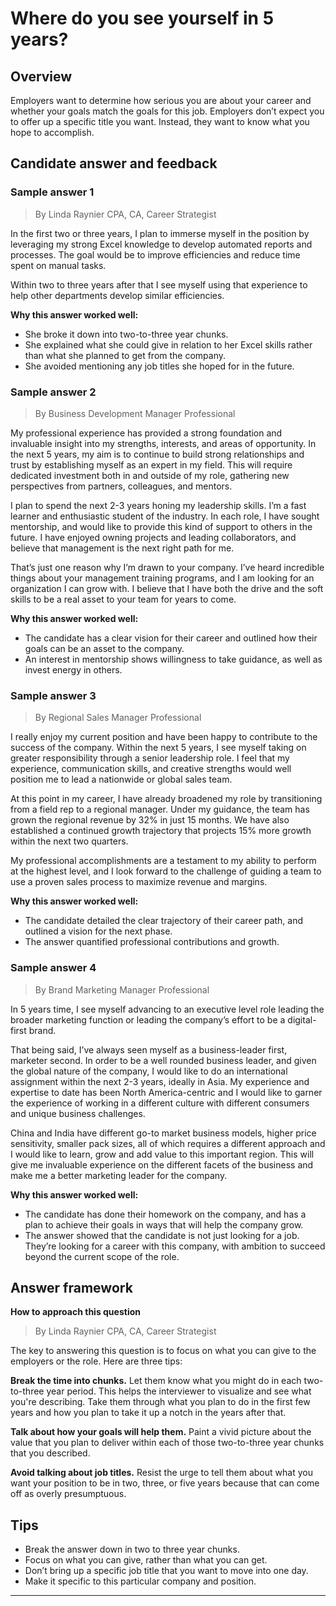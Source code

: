 # Where do you see yourself in 5 years?

## Overview
Employers want to determine how serious you are about your career and whether your goals match the goals for this job. Employers don’t expect you to offer up a specific title you want. Instead, they want to know what you hope to accomplish.

## Candidate answer and feedback

### Sample answer 1
> By Linda Raynier CPA, CA, Career Strategist

In the first two or three years, I plan to immerse myself in the position by leveraging my strong Excel knowledge to develop automated reports and processes. The goal would be to improve efficiencies and reduce time spent on manual tasks.

Within two to three years after that I see myself using that experience to help other departments develop similar efficiencies.

**Why this answer worked well:**

* She broke it down into two-to-three year chunks.
* She explained what she could give in relation to her Excel skills rather than what she planned to get from the company.
* She avoided mentioning any job titles she hoped for in the future.

### Sample answer 2
> By Business Development Manager Professional

My professional experience has provided a strong foundation and invaluable insight into my strengths, interests, and areas of opportunity. In the next 5 years, my aim is to continue to build strong relationships and trust by establishing myself as an expert in my field. This will require dedicated investment both in and outside of my role, gathering new perspectives from partners, colleagues, and mentors.

I plan to spend the next 2-3 years honing my leadership skills. I’m a fast learner and enthusiastic student of the industry. In each role, I have sought mentorship, and would like to provide this kind of support to others in the future. I have enjoyed owning projects and leading collaborators, and believe that management is the next right path for me.

That’s just one reason why I’m drawn to your company. I’ve heard incredible things about your management training programs, and I am looking for an organization I can grow with. I believe that I have both the drive and the soft skills to be a real asset to your team for years to come.

**Why this answer worked well:**

* The candidate has a clear vision for their career and outlined how their goals can be an asset to the company.
* An interest in mentorship shows willingness to take guidance, as well as invest energy in others.

### Sample answer 3
> By Regional Sales Manager Professional

I really enjoy my current position and have been happy to contribute to the success of the company. Within the next 5 years, I see myself taking on greater responsibility through a senior leadership role. I feel that my experience, communication skills, and creative strengths would well position me to lead a nationwide or global sales team.

At this point in my career, I have already broadened my role by transitioning from a field rep to a regional manager. Under my guidance, the team has grown the regional revenue by 32% in just 15 months. We have also established a continued growth trajectory that projects 15% more growth within the next two quarters.

My professional accomplishments are a testament to my ability to perform at the highest level, and I look forward to the challenge of guiding a team to use a proven sales process to maximize revenue and margins.

**Why this answer worked well:**

* The candidate detailed the clear trajectory of their career path, and outlined a vision for the next phase.
* The answer quantified professional contributions and growth.

### Sample answer 4
> By Brand Marketing Manager Professional

In 5 years time, I see myself advancing to an executive level role leading the broader marketing function or leading the company’s effort to be a digital-first brand.

That being said, I’ve always seen myself as a business-leader first, marketer second. In order to be a well rounded business leader, and given the global nature of the company, I would like to do an international assignment within the next 2-3 years, ideally in Asia. My experience and expertise to date has been North America-centric and I would like to garner the experience of working in a different culture with different consumers and unique business challenges.

China and India have different go-to market business models, higher price sensitivity, smaller pack sizes, all of which requires a different approach and I would like to learn, grow and add value to this important region. This will give me invaluable experience on the different facets of the business and make me a better marketing leader for the company.

**Why this answer worked well:**

* The candidate has done their homework on the company, and has a plan to achieve their goals in ways that will help the company grow.
* The answer showed that the candidate is not just looking for a job. They’re looking for a career with this company, with ambition to succeed beyond the current scope of the role.

## Answer framework

**How to approach this question**

> By Linda Raynier CPA, CA, Career Strategist

The key to answering this question is to focus on what you can give to the employers or the role. Here are three tips:

**Break the time into chunks.** Let them know what you might do in each two-to-three year period. This helps the interviewer to visualize and see what you're describing. Take them through what you plan to do in the first few years and how you plan to take it up a notch in the years after that.

**Talk about how your goals will help them.** Paint a vivid picture about the value that you plan to deliver within each of those two-to-three year chunks that you described. 

**Avoid talking about job titles.** Resist the urge to tell them about what you want your position to be in two, three, or five years because that can come off as overly presumptuous.

## Tips

* Break the answer down in two to three year chunks.
* Focus on what you can give, rather than what you can get.
* Don’t bring up a specific job title that you want to move into one day.
* Make it specific to this particular company and position.

---
